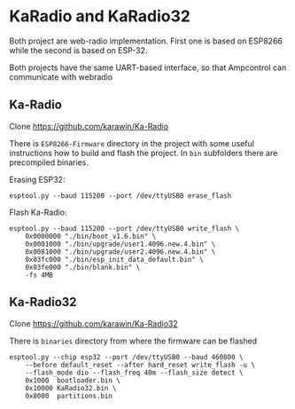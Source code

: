 # KaRadio and KaRadio32

Both project are web-radio implementation. First one is based on ESP8266
while the second is based on ESP-32.

Both projects have the same UART-based interface, so that Ampcontrol can
communicate with webradio

## Ka-Radio

Clone https://github.com/karawin/Ka-Radio

There is `ESP8266-Firmware` directory in the project with some useful
instructions how to build and flash the project. In `bin` subfolders
there are precompiled binaries.

Erasing ESP32:
```
esptool.py --baud 115200 --port /dev/ttyUSB0 erase_flash
```

Flash Ka-Radio:
```
esptool.py --baud 115200 --port /dev/ttyUSB0 write_flash \
    0x0000000 "./bin/boot_v1.6.bin" \
    0x0001000 "./bin/upgrade/user1.4096.new.4.bin" \
    0x0081000 "./bin/upgrade/user2.4096.new.4.bin" \
    0x03fc000 "./bin/esp_init_data_default.bin" \
    0x03fe000 "./bin/blank.bin" \
    -fs 4MB
```

## Ka-Radio32

Clone https://github.com/karawin/Ka-Radio32

There is `binaries` directory from where the firmware can be flashed
```
esptool.py --chip esp32 --port /dev/ttyUSB0 --baud 460800 \
    --before default_reset --after hard_reset write_flash -u \
    --flash_mode dio --flash_freq 40m --flash_size detect \
    0x1000  bootloader.bin \
    0x10000 KaRadio32.bin \
    0x8000  partitions.bin
```

